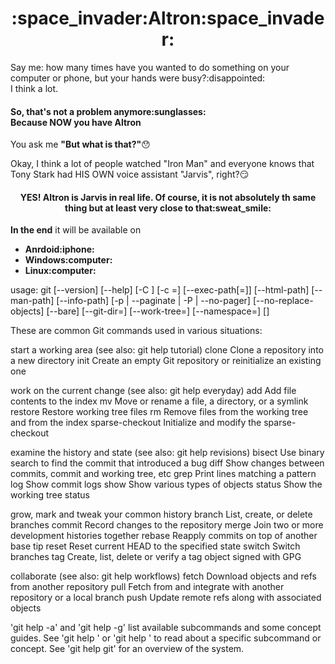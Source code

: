 <h1 align='center'>:space_invader:Altron:space_invader:</h1>
Say me: how many times have you wanted to do something on your computer or phone, but your hands were busy?:disappointed:<br>
I think a lot.

<h4>So, that's not a problem anymore:sunglasses:<br>
Because NOW you have <b>Altron</b></h4>

You ask me <b>"But what is that?"</b>:hushed:<br>

Okay, I think a lot of people watched "Iron Man" and everyone knows that Tony Stark had HIS OWN voice assistant "Jarvis", right?:smirk:<br>

<h4 align='center'>YES! Altron is Jarvis in real life. Of course, it is not absolutely th same thing but at least very close to that:sweat_smile:</h4>

<b>In the end</b> it will be available on<br>
<ul><b>
  <li>Anrdoid:iphone:</li>
  <li>Windows:computer:</li>
  <li>Linux:computer:</li>
</b></ul>usage: git [--version] [--help] [-C <path>] [-c <name>=<value>]
           [--exec-path[=<path>]] [--html-path] [--man-path] [--info-path]
           [-p | --paginate | -P | --no-pager] [--no-replace-objects] [--bare]
           [--git-dir=<path>] [--work-tree=<path>] [--namespace=<name>]
           <command> [<args>]

These are common Git commands used in various situations:

start a working area (see also: git help tutorial)
   clone             Clone a repository into a new directory
   init              Create an empty Git repository or reinitialize an existing one

work on the current change (see also: git help everyday)
   add               Add file contents to the index
   mv                Move or rename a file, a directory, or a symlink
   restore           Restore working tree files
   rm                Remove files from the working tree and from the index
   sparse-checkout   Initialize and modify the sparse-checkout

examine the history and state (see also: git help revisions)
   bisect            Use binary search to find the commit that introduced a bug
   diff              Show changes between commits, commit and working tree, etc
   grep              Print lines matching a pattern
   log               Show commit logs
   show              Show various types of objects
   status            Show the working tree status

grow, mark and tweak your common history
   branch            List, create, or delete branches
   commit            Record changes to the repository
   merge             Join two or more development histories together
   rebase            Reapply commits on top of another base tip
   reset             Reset current HEAD to the specified state
   switch            Switch branches
   tag               Create, list, delete or verify a tag object signed with GPG

collaborate (see also: git help workflows)
   fetch             Download objects and refs from another repository
   pull              Fetch from and integrate with another repository or a local branch
   push              Update remote refs along with associated objects

'git help -a' and 'git help -g' list available subcommands and some
concept guides. See 'git help <command>' or 'git help <concept>'
to read about a specific subcommand or concept.
See 'git help git' for an overview of the system.
